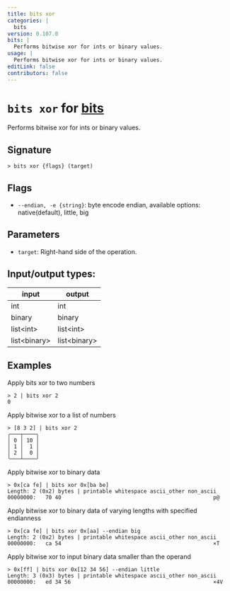 ```yaml
---
title: bits xor
categories: |
  bits
version: 0.107.0
bits: |
  Performs bitwise xor for ints or binary values.
usage: |
  Performs bitwise xor for ints or binary values.
editLink: false
contributors: false
---
```

<!-- This file is automatically generated. Please edit the command in https://github.com/nushell/nushell instead. -->

# `bits xor` for [bits](/commands/categories/bits.md)

<div class='command-title'>Performs bitwise xor for ints or binary values.</div>

## Signature

```> bits xor {flags} (target)```

## Flags

 -  `--endian, -e {string}`: byte encode endian, available options: native(default), little, big

## Parameters

 -  `target`: Right-hand side of the operation.


## Input/output types:

| input        | output       |
| ------------ | ------------ |
| int          | int          |
| binary       | binary       |
| list&lt;int&gt;    | list&lt;int&gt;    |
| list&lt;binary&gt; | list&lt;binary&gt; |
## Examples

Apply bits xor to two numbers
```nu
> 2 | bits xor 2
0
```

Apply bitwise xor to a list of numbers
```nu
> [8 3 2] | bits xor 2
╭───┬────╮
│ 0 │ 10 │
│ 1 │  1 │
│ 2 │  0 │
╰───┴────╯

```

Apply bitwise xor to binary data
```nu
> 0x[ca fe] | bits xor 0x[ba be]
Length: 2 (0x2) bytes | printable whitespace ascii_other non_ascii
00000000:   70 40                                                p@

```

Apply bitwise xor to binary data of varying lengths with specified endianness
```nu
> 0x[ca fe] | bits xor 0x[aa] --endian big
Length: 2 (0x2) bytes | printable whitespace ascii_other non_ascii
00000000:   ca 54                                                ×T

```

Apply bitwise xor to input binary data smaller than the operand
```nu
> 0x[ff] | bits xor 0x[12 34 56] --endian little
Length: 3 (0x3) bytes | printable whitespace ascii_other non_ascii
00000000:   ed 34 56                                             ×4V

```
